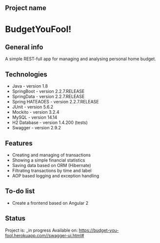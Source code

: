 ## Project name

# BudgetYouFool!

## General info

A simple REST-full app for managing and analysing personal home budget.

## Technologies

* Java - version 1.8
* SpringBoot - version 2.2.7.RELEASE
* SpringData - version 2.2.7.RELEASE
* Spring HATEAOES - version 2.2.7.RELEASE
* JUnit - version 5.6.2
* Mockito - version 3.2.4
* MySQL - version 14.14 
* H2 Database - version 1.4.200 (tests)
* Swagger - version 2.9.2

## Features

* Creating and managing of transactions
* Showing a simple financial statistics
* Saving data based on ORM (Hibernate)
* Filtrating transactions by time and label
* AOP based logging and exception handling

## To-do list

* Create a frontend based on Angular 2

## Status

Project is: _in progress
Available on: https://budget-you-fool.herokuapp.com//swagger-ui.html#
